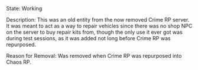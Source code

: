 State: Working

Description: This was an old entity from the now removed Crime RP server. It was meant to act as a way to repair vehicles since there was no shop NPC on the server to buy repair kits from, though the only use it ever got was during test sessions, as it was added not long before Crime RP was repurposed.

Reason for Removal: Was removed when Crime RP was repurposed into Chaos RP.